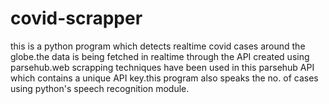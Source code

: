 # covid-scrapper
this is a python program which detects realtime covid cases around the globe.the data is being fetched in realtime through the API created using parsehub.web scrapping techniques have been used in this parsehub API which contains a unique API key.this program also speaks the no. of cases using python's speech recognition module.
